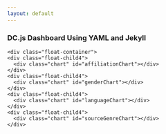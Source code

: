 ```yaml
---
layout: default
---
```


<head>
  <h3>DC.js Dashboard Using YAML and Jekyll</h3>
  <meta charset="UTF-8">

  <link rel="stylesheet" href="css/dc.css">
  <!--<link rel="stylesheet" href="css/bootstrap.css">-->
  <link rel="stylesheet" href="css/style.css">

</head>


<body>
  <!-- Creating containers to hold charts -->
  <div style="width: 100%">
    <div class="chart" id="dateFreq" style="margin-left: 1px;"></div>
  </div>

  <div class="float-container">
    <div class="float-child2">
      <div class="chart" id="cityRowChart"></div>
    </div>
    <div class="float-child2">
      <div class="chart" id="genreRowChart" ></div>
    </div>
  </div>

    <div class="float-container">
    <div class="float-child4">
      <div class="chart" id="affiliationChart"></div>
    </div>
    <div class="float-child4">
      <div class="chart" id="genderChart"></div>
    </div>
    <div class="float-child4">
      <div class="chart" id="languageChart"></div>
    </div>
    <div class="float-child4">
      <div class="chart" id="sourceGenreChart"></div>
    </div>
  </div>

  <script type="text/javascript" src="js/d3.js"></script>
  <script type="text/javascript" src="js/crossfilter.js"></script>
  <script type="text/javascript" src="js/dc.js"></script>
  <script type="text/javascript" src="js/script.js"></script>

</body>
